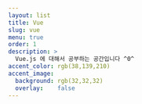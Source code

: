 ```yaml
---
layout: list
title: Vue
slug: vue
menu: true
order: 1
description: >
  Vue.js 에 대해서 공부하는 공간입니다 ^0^
accent_color: rgb(38,139,210)
accent_image:
  background: rgb(32,32,32)
  overlay:    false
---
```

